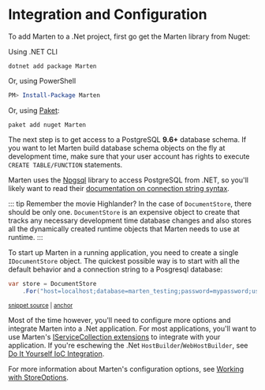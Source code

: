 
# Integration and Configuration

To add Marten to a .Net project, first go get the Marten library from Nuget:

Using .NET CLI

```shell
dotnet add package Marten
```

Or, using PowerShell

```powershell
PM> Install-Package Marten
```

Or, using [Paket](https://fsprojects.github.io/Paket/):

```shell
paket add nuget Marten
```

The next step is to get access to a PostgreSQL **9.6+** database schema. If you want to let Marten build database schema objects on the fly at development time,
make sure that your user account has rights to execute `CREATE TABLE/FUNCTION` statements.

Marten uses the [Npgsql](http://www.npgsql.org) library to access PostgreSQL from .NET, so you'll likely want to read their [documentation on connection string syntax](http://www.npgsql.org/doc/connection-string-parameters.html).


::: tip
Remember the movie Highlander? In the case of `DocumentStore`, there should be only one.
`DocumentStore` is an expensive object to create that tracks any necessary
development time database changes and also stores all the dynamically created runtime objects that
Marten needs to use at runtime.
:::

To start up Marten in a running application, you need to create a single `IDocumentStore` object. The quickest possible way is to start with
all the default behavior and a connection string to a Posgresql database:

<!-- snippet: sample_start_a_store -->
<a id='snippet-sample_start_a_store'></a>
```cs
var store = DocumentStore
    .For("host=localhost;database=marten_testing;password=mypassword;username=someuser");
```
<sup><a href='https://github.com/JasperFx/marten/blob/master/src/Marten.Testing/Examples/ConfiguringDocumentStore.cs#L34-L37' title='Snippet source file'>snippet source</a> | <a href='#snippet-sample_start_a_store' title='Start of snippet'>anchor</a></sup>
<!-- endSnippet -->

Most of the time however, you'll need to configure more options and integrate Marten
into a .Net application. For most applications, you'll want to use Marten's 
[IServiceCollection extensions](/guide/configuration/hostbuilder) to integrate with your application. 
If you're eschewing the .Net `HostBuilder`/`WebHostBuilder`, see [Do It Yourself IoC Integration](/guide/configuration/ioc).

For more information about Marten's configuration options, see [Working with StoreOptions](/guide/configuration/storeoptions).

